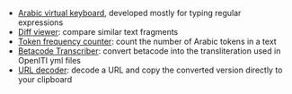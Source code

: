 * [Arabic virtual keyboard](https://pverkind.github.io/arabicVirtualKeyboard/), developed mostly for typing regular expressions
* [Diff viewer](https://kitab-project.org/diffViewer/): compare similar text fragments
* [Token frequency counter](https://openiti.github.io/tokenFrequency/): count the number of Arabic tokens in a text
* [Betacode Transcriber](https://pverkind.github.io/betacodeTranscriber/): convert betacode into the transliteration used in OpenITI yml files
* [URL decoder](https://pverkind.github.io/urldecoder/): decode a URL and copy the converted version directly to your clipboard
